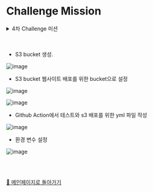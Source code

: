 # Challenge Mission

>  
  <details>
    <summary>4차 Challenge 미션</summary>
  <div markdown="1">
    <img src="https://user-images.githubusercontent.com/82005305/163388957-cd328f40-c2c4-449b-ac6b-df47eef26a58.png"></img>
  
  ```    
  ✌🏻 **참조 자료**
  [https://drive.google.com/file/d/1lKHCVHZ808Y9sqlY0vC8NCFmkOz3yFpj/view?usp=sharing](https://drive.google.com/file/d/1lKHCVHZ808Y9sqlY0vC8NCFmkOz3yFpj/view?usp=sharing)
  ```

  </div>
  </details>  

<br/>
<br/>

- S3 bucket 생성.

![image](https://user-images.githubusercontent.com/82005305/161425317-5648fc2a-fa8a-4fad-8f6d-4a900076aba8.png)


- S3 bucket 웹사이트 배포를 위한 bucket으로 설정


![image](https://user-images.githubusercontent.com/82005305/161425367-7d1f58b0-e2ad-4a26-8e67-adcda5b6da57.png)


![image](https://user-images.githubusercontent.com/82005305/161425163-acf44a6f-ca73-4025-bc7a-c87ce576eca4.png)

- Github Action에서 테스트와 s3 배포를 위한 yml 파일 작성

![image](https://user-images.githubusercontent.com/82005305/161425225-28c9781c-e2f6-4a6d-b4a5-744a9823fd0c.png)

- 환경 변수 설정

![image](https://user-images.githubusercontent.com/82005305/161425393-580c6c11-760a-404f-9c68-246fc5562ca4.png)


<br/>
<br/>  

[📑 메인페이지로 돌아가기](/README.md)

